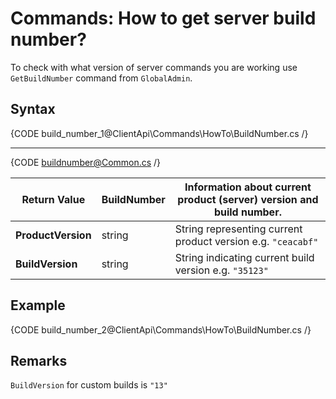 # Commands: How to get server build number?

To check with what version of server commands you are working use `GetBuildNumber` command from `GlobalAdmin`.

## Syntax

{CODE build_number_1@ClientApi\Commands\HowTo\BuildNumber.cs /}

<hr />

{CODE buildnumber@Common.cs /}

| Return Value | BuildNumber | Information about current product (server) version and build number. |
| ------------- | ------------- | ----- |
| **ProductVersion** | string | String representing current product version e.g. `"ceacabf"` |
| **BuildVersion** | string | String indicating current build version e.g. `"35123"` |

## Example

{CODE build_number_2@ClientApi\Commands\HowTo\BuildNumber.cs /}

## Remarks

`BuildVersion` for custom builds is `"13"`
